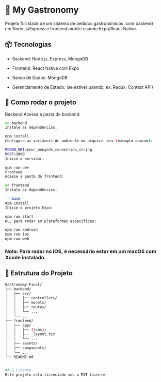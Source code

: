 # 🍔 My Gastronomy
Projeto full stack de um sistema de pedidos gastronômicos, com backend em Node.js/Express e frontend mobile usando Expo/React Native.

## 📦 Tecnologias
- Backend: Node.js, Express, MongoDB

- Frontend: React Native com Expo

- Banco de Dados: MongoDB

- Gerenciamento de Estado: (se estiver usando, ex: Redux, Context API)


## 🚀 Como rodar o projeto
Backend
Acesse a pasta do backend:

```bash
cd backend
Instale as dependências:
```

```bash
npm install
Configure as variáveis de ambiente no arquivo .env (exemplo abaixo):
```

```bash
MONGO_URI=your_mongodb_connection_string
PORT=3000
Inicie o servidor:
```

```bash
npm run dev
Frontend
Acesse a pasta do frontend:
```

```bash
cd frontend
Instale as dependências:

```bash
npm install
Inicie o projeto Expo:
```

```bash
npm run start
Ou, para rodar em plataformas específicas:
```

```bash
npm run android
npm run ios
npm run web
```
### Nota: Para rodar no iOS, é necessário estar em um macOS com Xcode instalado.

## 📁 Estrutura do Projeto
```bash
Gastronomy-Final/
├── backend/
│   ├── src/
│   │   ├── controllers/
│   │   ├── models/
│   │   ├── routes/
│   │   └── ...
│   └── ...
├── frontend/
│   ├── app/
│   │   ├── (tabs)/
│   │   ├── _layout.tsx
│   │   └── ...
│   ├── assets/
│   ├── components/
│   └── ...
└── README.md


## 📄 Licença
Este projeto está licenciado sob a MIT License.